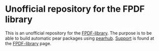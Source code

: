 Unofficial repository for the FPDF library
==

This is an unofficial repository for the [FPDF-library](http://fpdf.org). The purpose is to be able to build automatic pear packages using [pearhub](http://pearhub.org). [Support](http://fpdf.org/phorum/) is found at the [FPDF-library](http://fpdf.org) page.   